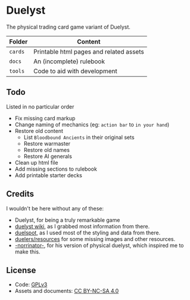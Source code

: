 # Duelyst

The physical trading card game variant of Duelyst.

**Folder** | **Content**
---------- | ---------------------------------------
`cards`    | Printable html pages and related assets
`docs`     | An (incomplete) rulebook
`tools`    | Code to aid with development

## Todo

Listed in no particular order

- Fix missing card markup
- Change naming of mechanics (eg: `action bar` to `in your hand`)
- Restore old content
  - List `Bloodbound Ancients` in their original sets
  - Restore warmaster
  - Restore old names
  - Restore AI generals
- Clean up html file
- Add missing sections to rulebook
- Add printable starter decks

## Credits

I wouldn't be here without any of these:

- Duelyst, for being a truly remarkable game
- [duelyst wiki](https://duelyst.fandom.com/), as I grabbed most information
  from there.
- [duelspot](https://duelspot.com), as I used most of the styling and data from
  there.
- [duelers/resources](https://github.com/Duelers/resources) for some missing
  images and other resources.
- [-norrinator-](https://www.reddit.com/user/-Norrinator-/), for his version of
  physical duelyst, which inspired me to make this.

## License

- Code: [GPLv3](https://www.gnu.org/licenses/gpl-3.0.en.html)
- Assets and documents: [CC BY-NC-SA 4.0](https://creativecommons.org/licenses/by-nc-sa/4.0/legalcode)
